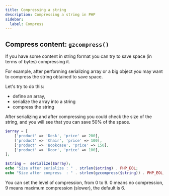 ```yaml
---
title: Compressing a string
description: Compressing a string in PHP
sidebar:
  label: Compress
---
```


## Compress content: `gzcompress()`

If you have some content in string format you can try to save space (in terms of bytes) compressing it.

For example, after performing serializing array or a big object you may want to compress the string obtained to save space.

Let's try to do this:

- define an array,
- serialize the array into a string
- compress the string

After serializing and after compressing you could check the size of the string, and you will see that you can save 50% of the space.


```php
$array = [
    ['product' => 'Desk', 'price' => 200],
    ['product' => 'Chair', 'price' => 100],
    ['product' => 'Bookcase', 'price' => 150],
    ['product' => 'Door', 'price' => 100],
];

$string =  serialize($array);
echo "Size after serialize : " . strlen($string) . PHP_EOL;
echo "Size after compress  : " . strlen(gzcompress($string)) . PHP_EOL;
```

You can set the level of compression, from 0 to 9. 0 means no compression, 9 means maximum compression (slower), the default is 6.
